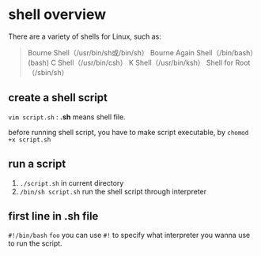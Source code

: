 shell overview
========================
There are a variety of shells for Linux, such as:
> Bourne Shell（/usr/bin/sh或/bin/sh）
> Bourne Again Shell（/bin/bash）  (bash)
> C Shell（/usr/bin/csh）
> K Shell（/usr/bin/ksh）
> Shell for Root（/sbin/sh）


create a shell script
---
`vim script.sh` : **.sh** means shell file.

before running shell script, you have to make script executable, by `chomod +x script.sh`

run a script
---
1. `./script.sh` in current directory
2. `/bin/sh script.sh` run the shell script through interpreter

first line in .sh file
---
`#!/bin/bash`
`foo`
you can use `#!` to specify what interpreter you wanna use to run the script.